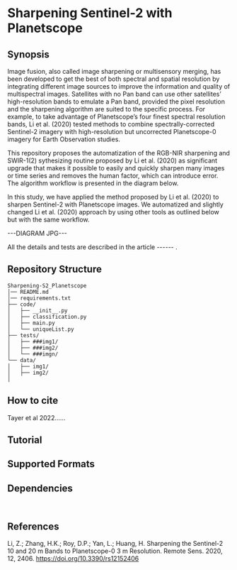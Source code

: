 # Sharpening Sentinel-2 with Planetscope
## Synopsis
Image fusion, also called image sharpening or multisensory merging, has been developed to get the best of both spectral and spatial resolution by integrating different image sources to improve the information and quality of multispectral images. Satellites with no Pan band can use other satellites’ high-resolution bands to emulate a Pan band, provided the pixel resolution and the sharpening algorithm are suited to the specific process. For example, to take advantage of Planetscope’s four finest spectral resolution bands, Li et al. (2020) tested methods to combine spectrally-corrected Sentinel-2 imagery with high-resolution but uncorrected Planetscope-0 imagery for Earth Observation studies. 

This repository proposes the automatization of the RGB-NIR sharpening and SWIR-1(2) sythesizing routine proposed by Li et al. (2020) as significant upgrade that makes it possible to easily and quickly sharpen many images or time series and removes the human factor, which can introduce error. The algorithm workflow is presented in the diagram below.

In this study, we have applied the method proposed by Li et al. (2020) to sharpen Sentinel-2 with Planetscope images. We automatized and slightly changed Li et al. (2020) approach by using other tools as outlined below but with the same workflow.

---DIAGRAM JPG---

All the details and tests are described in the article ------ .

## Repository Structure
```
Sharpening-S2_Planetscope
│── README.md
│── requirements.txt
├── code/
│   ├── __init__.py
│   ├── classification.py
│   ├── main.py
│   └── uniqueList.py
├── tests/
│   ├── ###img1/
│   ├── ###img2/
│   └── ###imgn/
└── data/
│   ├── img1/
│   ├── img2/
│  

```

## How to cite
Tayer et al 2022......

## Tutorial


## Supported Formats


## Dependencies

```


```

## References

Li, Z.; Zhang, H.K.; Roy, D.P.; Yan, L.; Huang, H. Sharpening the Sentinel-2 10 and 20 m Bands to Planetscope-0 3 m Resolution. Remote Sens. 2020, 12, 2406. https://doi.org/10.3390/rs12152406
